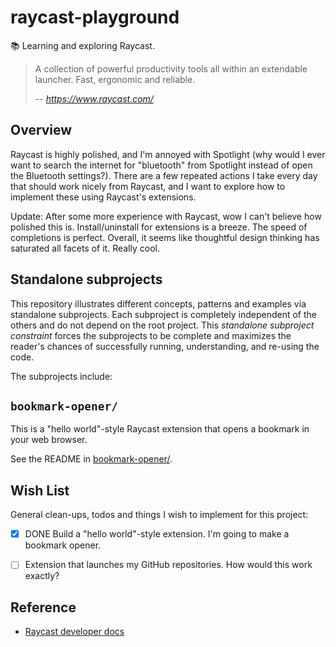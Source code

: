 # raycast-playground

📚 Learning and exploring Raycast.

> A collection of powerful productivity tools all within an extendable launcher. Fast, ergonomic and reliable.
> 
> -- <cite>https://www.raycast.com/</cite>


## Overview

Raycast is highly polished, and I'm annoyed with Spotlight (why would I ever want to search the internet for "bluetooth"
from Spotlight instead of open the Bluetooth settings?). There are a few repeated actions I take every day that should
work nicely from Raycast, and I want to explore how to implement these using Raycast's extensions.

Update: After some more experience with Raycast, wow I can't believe how polished this is. Install/uninstall for extensions
is a breeze. The speed of completions is perfect. Overall, it seems like thoughtful design thinking has saturated all
facets of it. Really cool. 


## Standalone subprojects

This repository illustrates different concepts, patterns and examples via standalone subprojects. Each subproject is
completely independent of the others and do not depend on the root project. This _standalone subproject constraint_
forces the subprojects to be complete and maximizes the reader's chances of successfully running, understanding, and
re-using the code.

The subprojects include:


## `bookmark-opener/`

This is a "hello world"-style Raycast extension that opens a bookmark in your web browser.

See the README in [bookmark-opener/](bookmark-opener/).


## Wish List

General clean-ups, todos and things I wish to implement for this project:

* [x] DONE Build a "hello world"-style extension. I'm going to make a bookmark opener.
* [ ] Extension that launches my GitHub repositories. How would this work exactly? 


## Reference

* [Raycast developer docs](https://developers.raycast.com/)

